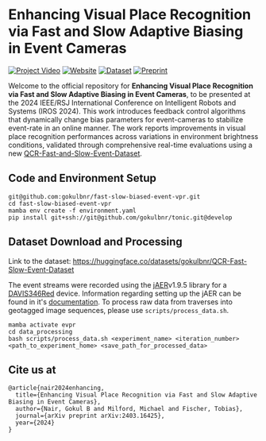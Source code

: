 # Enhancing Visual Place Recognition via Fast and Slow Adaptive Biasing in Event Cameras

[![Project Video](https://img.shields.io/badge/Video-Watch-red)](https://youtu.be/8D9gtHqteEQ) [![Website](https://img.shields.io/badge/Website-Visit-blue)](https://gokulbnr.github.io/publication/dvs-biasing-vpr) [![Dataset](https://img.shields.io/badge/Dataset-Download-green)](https://huggingface.co/datasets/gokulbnr/QCR-Fast-Slow-Event-Dataset) [![Preprint](https://img.shields.io/badge/Preprint-Read-orange)](https://arxiv.org/abs/2403.16425)

Welcome to the official repository for **Enhancing Visual Place Recognition via Fast and Slow Adaptive Biasing in Event Cameras**, to be presented at the 2024 IEEE/RSJ International Conference on Intelligent Robots and Systems (IROS 2024). This work introduces feedback control algorithms that dynamically change bias parameters for event-cameras to stabilize event-rate in an online manner. The work reports improvements in visual place recognition performances across variations in environment brightness conditions, validated through comprehensive real-time evaluations using a new [QCR-Fast-and-Slow-Event-Dataset](https://huggingface.co/datasets/gokulbnr/QCR-Fast-Slow-Event-Dataset).

## Code and Environment Setup

```
git@github.com:gokulbnr/fast-slow-biased-event-vpr.git
cd fast-slow-biased-event-vpr
mamba env create -f environment.yaml
pip install git+ssh://git@github.com/gokulbnr/tonic.git@develop
```

## Dataset Download and Processing

Link to the dataset: https://huggingface.co/datasets/gokulbnr/QCR-Fast-Slow-Event-Dataset

The event streams were recorded using the [jAER](https://github.com/SensorsINI/jaer)v1.9.5 library for a [DAVIS346Red](https://inivation.com/wp-content/uploads/2019/08/DAVIS346.pdf) device. Information regarding setting up the jAER can be found in it's [documentation](https://docs.google.com/document/d/1fb7VA8tdoxuYqZfrPfT46_wiT1isQZwTHgX8O22dJ0Q/edit#heading=h.en40wtalica4). To process raw data from traverses into geotagged image sequences, please use `scripts/process_data.sh`.

```
mamba activate evpr
cd data_processing
bash scripts/process_data.sh <experiment_name> <iteration_number> <path_to_experiment_home> <save_path_for_processed_data>
```

## Cite us at
```
@article{nair2024enhancing,
  title={Enhancing Visual Place Recognition via Fast and Slow Adaptive Biasing in Event Cameras},
  author={Nair, Gokul B and Milford, Michael and Fischer, Tobias},
  journal={arXiv preprint arXiv:2403.16425},
  year={2024}
}
```

